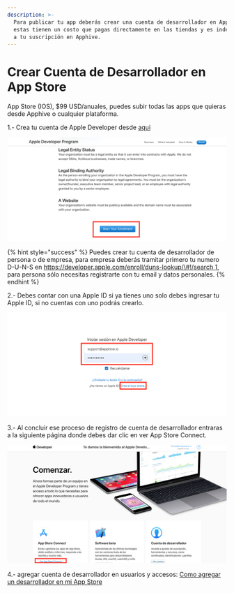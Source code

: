 ```yaml
---
description: >-
  Para publicar tu app deberás crear una cuenta de desarrollador en App Store,
  estas tienen un costo que pagas directamente en las tiendas y es independiente
  a tu suscripción en Apphive.
---
```


# Crear Cuenta de Desarrollador en App Store

App Store \(IOS\), $99 USD/anuales, puedes subir todas las apps que quieras desde Apphive o cualquier plataforma.  
  
1.- Crea tu cuenta de Apple Developer desde [aqui](https://developer.apple.com/programs/enroll/)

![](../../.gitbook/assets/image%20%2814%29.png)

{% hint style="success" %}
Puedes crear tu cuenta de desarrollador de persona o de empresa, para empresa deberás tramitar primero tu numero D-U-N-S en [https://developer.apple.com/enroll/duns-lookup/\#!/search 1](https://developer.apple.com/enroll/duns-lookup/#!/search), para persona sólo necesitas registrarte con tu email y datos personales.
{% endhint %}

2.- Debes contar con una Apple ID si ya tienes uno solo debes ingresar tu Apple ID, si no cuentas con uno podrás crearlo.  


![](../../.gitbook/assets/image%20%2816%29.png)

3.- Al concluir ese proceso de registro de cuenta de desarrollador entraras a la siguiente página donde debes dar clic en ver App Store Connect.

![](../../.gitbook/assets/image%20%288%29.png)

4.- agregar cuenta de desarrollador en usuarios y accesos: [Como agregar un desarrollador en mi App Store](https://www.loom.com/share/9c688e76f1474daea733d7db782bd424)

